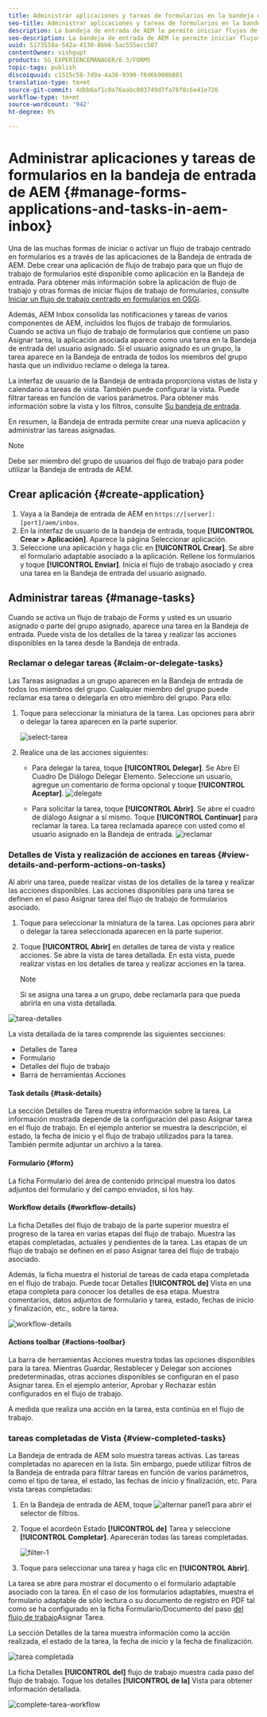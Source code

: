 ```yaml
---
title: Administrar aplicaciones y tareas de formularios en la bandeja de entrada de AEM
seo-title: Administrar aplicaciones y tareas de formularios en la bandeja de entrada de AEM
description: La bandeja de entrada de AEM le permite iniciar flujos de trabajo centrados en Forms mediante el envío de aplicaciones y la administración de tareas.
seo-description: La bandeja de entrada de AEM le permite iniciar flujos de trabajo centrados en Forms mediante el envío de aplicaciones y la administración de tareas.
uuid: 5173558a-542a-4130-8bb6-5ac555ecc507
contentOwner: vishgupt
products: SG_EXPERIENCEMANAGER/6.3/FORMS
topic-tags: publish
discoiquuid: c1515c58-7d9a-4a36-9390-f6d6b980b801
translation-type: tm+mt
source-git-commit: 4dbb6af1c0a76aabc003749d7fa76f8c6e41e726
workflow-type: tm+mt
source-wordcount: '942'
ht-degree: 0%

---
```



# Administrar aplicaciones y tareas de formularios en la bandeja de entrada de AEM {#manage-forms-applications-and-tasks-in-aem-inbox}

Una de las muchas formas de iniciar o activar un flujo de trabajo centrado en formularios es a través de las aplicaciones de la Bandeja de entrada de AEM. Debe crear una aplicación de flujo de trabajo para que un flujo de trabajo de formularios esté disponible como aplicación en la Bandeja de entrada. Para obtener más información sobre la aplicación de flujo de trabajo y otras formas de iniciar flujos de trabajo de formularios, consulte [Iniciar un flujo de trabajo centrado en formularios en OSGi](/help/forms/using/aem-forms-workflow.md#launch).

Además, AEM Inbox consolida las notificaciones y tareas de varios componentes de AEM, incluidos los flujos de trabajo de formularios. Cuando se activa un flujo de trabajo de formularios que contiene un paso Asignar tarea, la aplicación asociada aparece como una tarea en la Bandeja de entrada del usuario asignado. Si el usuario asignado es un grupo, la tarea aparece en la Bandeja de entrada de todos los miembros del grupo hasta que un individuo reclame o delega la tarea.

La interfaz de usuario de la Bandeja de entrada proporciona vistas de lista y calendario a tareas de vista. También puede configurar la vista. Puede filtrar tareas en función de varios parámetros. Para obtener más información sobre la vista y los filtros, consulte [Su bandeja de entrada](/help/sites-authoring/inbox.md).

En resumen, la Bandeja de entrada permite crear una nueva aplicación y administrar las tareas asignadas.

>[!NOTE]
>
>Debe ser miembro del grupo de usuarios del flujo de trabajo para poder utilizar la Bandeja de entrada de AEM.

## Crear aplicación {#create-application}

1. Vaya a la Bandeja de entrada de AEM en `https://[server]:[port]/aem/inbox`.
1. En la interfaz de usuario de la bandeja de entrada, toque **[!UICONTROL Crear > Aplicación]**. Aparece la página Seleccionar aplicación.
1. Seleccione una aplicación y haga clic en **[!UICONTROL Crear]**. Se abre el formulario adaptable asociado a la aplicación. Rellene los formularios y toque **[!UICONTROL Enviar]**. Inicia el flujo de trabajo asociado y crea una tarea en la Bandeja de entrada del usuario asignado.

## Administrar tareas {#manage-tasks}

Cuando se activa un flujo de trabajo de Forms y usted es un usuario asignado o parte del grupo asignado, aparece una tarea en la Bandeja de entrada. Puede vista de los detalles de la tarea y realizar las acciones disponibles en la tarea desde la Bandeja de entrada.

### Reclamar o delegar tareas {#claim-or-delegate-tasks}

Las Tareas asignadas a un grupo aparecen en la Bandeja de entrada de todos los miembros del grupo. Cualquier miembro del grupo puede reclamar esa tarea o delegarla en otro miembro del grupo. Para ello:

1. Toque para seleccionar la miniatura de la tarea. Las opciones para abrir o delegar la tarea aparecen en la parte superior.

   ![select-tarea](assets/select-task.png)

1. Realice una de las acciones siguientes:

   * Para delegar la tarea, toque **[!UICONTROL Delegar]**. Se Abre El Cuadro De Diálogo Delegar Elemento. Seleccione un usuario, agregue un comentario de forma opcional y toque **[!UICONTROL Aceptar]**.
   ![delegate](assets/delegate.png)

   * Para solicitar la tarea, toque **[!UICONTROL Abrir]**. Se abre el cuadro de diálogo Asignar a sí mismo. Toque **[!UICONTROL Continuar]** para reclamar la tarea. La tarea reclamada aparece con usted como el usuario asignado en la Bandeja de entrada.
   ![reclamar](assets/claim.png)

### Detalles de Vista y realización de acciones en tareas {#view-details-and-perform-actions-on-tasks}

Al abrir una tarea, puede realizar vistas de los detalles de la tarea y realizar las acciones disponibles. Las acciones disponibles para una tarea se definen en el paso Asignar tarea del flujo de trabajo de formularios asociado.

1. Toque para seleccionar la miniatura de la tarea. Las opciones para abrir o delegar la tarea seleccionada aparecen en la parte superior.
1. Toque **[!UICONTROL Abrir]** en detalles de tarea de vista y realice acciones. Se abre la vista de tarea detallada. En esta vista, puede realizar vistas en los detalles de tarea y realizar acciones en la tarea.

   >[!NOTE]
   >
   >Si se asigna una tarea a un grupo, debe reclamarla para que pueda abrirla en una vista detallada.

![tarea-detalles](assets/task-details.png)

La vista detallada de la tarea comprende las siguientes secciones:

* Detalles de Tarea
* Formulario 
* Detalles del flujo de trabajo
* Barra de herramientas Acciones

#### Task details {#task-details}

La sección Detalles de Tarea muestra información sobre la tarea. La información mostrada depende de la configuración del paso [](/help/sites-developing/workflows-step-ref.md) Asignar tarea en el flujo de trabajo. En el ejemplo anterior se muestra la descripción, el estado, la fecha de inicio y el flujo de trabajo utilizados para la tarea. También permite adjuntar un archivo a la tarea.

#### Formulario {#form}

La ficha Formulario del área de contenido principal muestra los datos adjuntos del formulario y del campo enviados, si los hay.

#### Workflow details {#workflow-details}

La ficha Detalles del flujo de trabajo de la parte superior muestra el progreso de la tarea en varias etapas del flujo de trabajo. Muestra las etapas completadas, actuales y pendientes de la tarea. Las etapas de un flujo de trabajo se definen en el paso [](/help/sites-developing/workflows-step-ref.md) Asignar tarea del flujo de trabajo asociado.

Además, la ficha muestra el historial de tareas de cada etapa completada en el flujo de trabajo. Puede tocar Detalles **[!UICONTROL de]** Vista en una etapa completa para conocer los detalles de esa etapa. Muestra comentarios, datos adjuntos de formulario y tarea, estado, fechas de inicio y finalización, etc., sobre la tarea.

![workflow-details](assets/workflow-details.png)

#### Actions toolbar {#actions-toolbar}

La barra de herramientas Acciones muestra todas las opciones disponibles para la tarea. Mientras Guardar, Restablecer y Delegar son acciones predeterminadas, otras acciones disponibles se configuran en el paso [](/help/sites-developing/workflows-step-ref.md)Asignar tarea. En el ejemplo anterior, Aprobar y Rechazar están configurados en el flujo de trabajo.

A medida que realiza una acción en la tarea, esta continúa en el flujo de trabajo.

### tareas completadas de Vista {#view-completed-tasks}

La Bandeja de entrada de AEM solo muestra tareas activas. Las tareas completadas no aparecen en la lista. Sin embargo, puede utilizar filtros de la Bandeja de entrada para filtrar tareas en función de varios parámetros, como el tipo de tarea, el estado, las fechas de inicio y finalización, etc. Para vista tareas completadas:

1. En la Bandeja de entrada de AEM, toque ![alternar panel1](assets/toggle-side-panel1.png) para abrir el selector de filtros.
1. Toque el acordeón Estado **[!UICONTROL de]** Tarea y seleccione **[!UICONTROL Completar]**. Aparecerán todas las tareas completadas.

   ![filter-1](assets/filter-1.png)

1. Toque para seleccionar una tarea y haga clic en **[!UICONTROL Abrir]**.

La tarea se abre para mostrar el documento o el formulario adaptable asociado con la tarea. En el caso de los formularios adaptables, muestra el formulario adaptable de sólo lectura o su documento de registro en PDF tal como se ha configurado en la ficha Formulario/Documento del paso [del flujo de trabajo](/help/sites-developing/workflows-step-ref.md)Asignar Tarea.

La sección Detalles de la tarea muestra información como la acción realizada, el estado de la tarea, la fecha de inicio y la fecha de finalización.

![tarea completada](assets/completed-task.png)

La ficha Detalles **[!UICONTROL del]** flujo de trabajo muestra cada paso del flujo de trabajo. Toque los detalles **[!UICONTROL de la]** Vista para obtener información detallada.

![complete-tarea-workflow](assets/completed-task-workflow.png)

